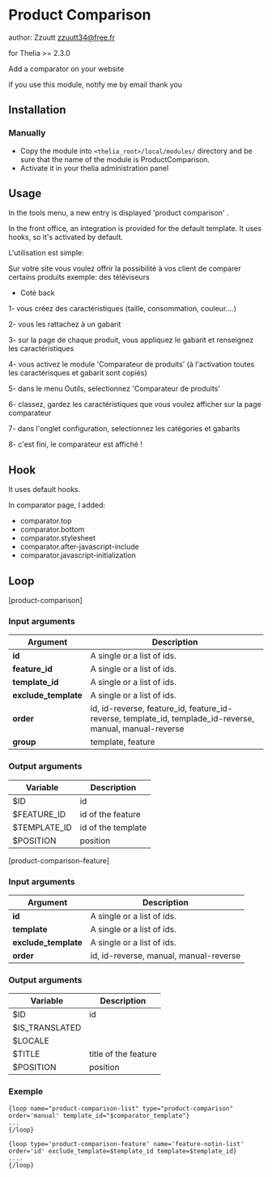 # Product Comparison 

author: Zzuutt <zzuutt34@free.fr>

for Thelia >= 2.3.0

Add a comparator on your website

if you use this module, notify me by email thank you

## Installation

### Manually

* Copy the module into ```<thelia_root>/local/modules/``` directory and be sure that the name of the module is ProductComparison.
* Activate it in your thelia administration panel

## Usage

In the tools menu, a new entry is displayed  'product comparison' .

In the front office, an integration is provided for the default template. It uses hooks, so it's activated by default.

L'utilisation est simple:

Sur votre site vous voulez offrir la possibilité à vos client de comparer certains produits exemple: des téléviseurs
- Coté back 

1- vous créez des caractéristiques (taille, consommation, couleur....)

2- vous les rattachez à un gabarit

3- sur la page de chaque produit, vous appliquez le gabarit et renseignez les caractéristiques

4- vous activez le module 'Comparateur de produits' (à l'activation toutes les caractérisques et gabarit sont copiés)

5- dans le menu Outils, selectionnez 'Comparateur de produits'

6- classez, gardez les caractéristiques que vous voulez afficher sur la page comparateur

7- dans l'onglet configuration, selectionnez les catégories et gabarits

8- c'est fini, le comparateur est affiché !


## Hook

It uses default hooks.

In comparator page, I added:
- comparator.top
- comparator.bottom
- comparator.stylesheet
- comparator.after-javascript-include
- comparator.javascript-initialization

## Loop

[product-comparison]

### Input arguments

|Argument |Description |
|---      |--- |
|**id** | A single or a list of ids. |
|**feature_id** | A single or a list of ids. |
|**template_id** | A single or a list of ids. |
|**exclude_template** | A single or a list of ids.|
|**order** | id, id-reverse, feature_id, feature_id-reverse, template_id, templade_id-reverse, manual, manual-reverse |
|**group** | template, feature |

### Output arguments

|Variable   |Description |
|---        |--- |
|$ID    | id |
|$FEATURE_ID    | id of the feature |
|$TEMPLATE_ID    | id of the template |
|$POSITION    | position |

[product-comparison-feature]

### Input arguments

|Argument |Description |
|---      |--- |
|**id** | A single or a list of ids. |
|**template** | A single or a list of ids. |
|**exclude_template** | A single or a list of ids.|
|**order** | id, id-reverse, manual, manual-reverse |

### Output arguments

|Variable   |Description |
|---        |--- |
|$ID    | id |
|$IS_TRANSLATED    |  |
|$LOCALE    |  |
|$TITLE    | title of the feature |
|$POSITION    | position |

### Exemple
```
{loop name="product-comparison-list" type="product-comparison" order='manual' template_id="$comparator_template"}
...
{/loop}
```

```
{loop type='product-comparison-feature' name='feature-notin-list' order='id' exclude_template=$template_id template=$template_id}
....
{/loop}
```

